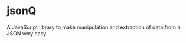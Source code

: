 jsonQ
=====

A JavaScript library to make manipulation and extraction of data from a JSON very easy.
